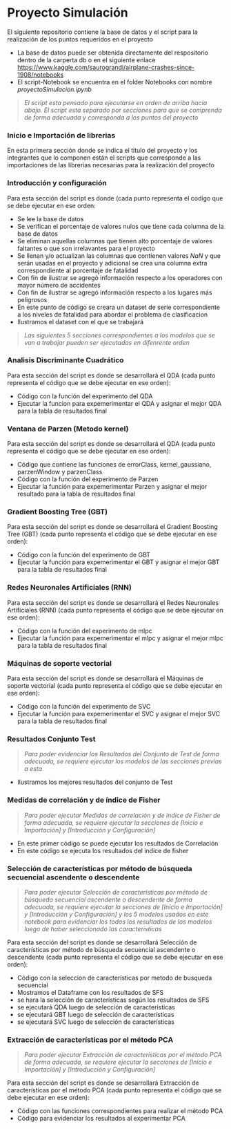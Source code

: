 # Proyecto Simulación

El siguiente repositorio contiene la base de datos y el script
para la realización de los puntos requeridos en el proyecto

* La base de datos puede ser obtenida directamente del respositorio dentro de la carperta db o en el siguiente enlace https://www.kaggle.com/saurograndi/airplane-crashes-since-1908/notebooks
* El script-Notebook se encuentra en el folder Notebooks con nombre *proyectoSimulacion.ipynb*


> *El script esta pensado para ejecutarse en orden de arriba hacia abajo.*
> *El script esta separado por secciones para que se comprenda de forma adecuada y corresponda a los puntos del proyecto*

### Inicio e Importación de librerias

En esta primera sección donde se indica el titulo del proyecto y los integrantes que lo componen
están el scripts que corresponde a las importaciones de las librerias necesarias para la 
realización del proyecto

### Introducción y configuración

Para esta sección del script es donde (cada punto representa el codigo que se debe ejecutar en ese orden:
* Se lee la base de datos 
* Se verifican el porcentaje de valores nulos que tiene cada columna de la base de datos
* Se eliminan aquellas columnas que tienen alto porcentaje de valores faltantes o que son irrelavantes para el proyecto
* Se llenan y/o actualizan las columnas que contienen valores *NaN* y que serán usadas en el proyecto y adicional se crea una columna extra correspondiente al porcentaje de fatalidad
* Con fin de ilustrar se agregó información respecto a los operadores con mayor número de accidentes
* Con fin de ilustrar se agregó información respecto a los lugares más peligrosos
* En este punto de código se creara un dataset de serie correspondiente a los niveles de fatalidad para abordar el problema de clasificacion
* Ilustramos el dataset con el que se trabajará

> *Las siguientes 5 secciones correspondientes a los modelos que se van a trabajar*
> *pueden ser ejecutadas en difenrente orden*
### Analisis Discriminante Cuadrático
Para esta sección del script es donde se desarrollará el QDA (cada punto representa el código que se debe ejecutar en ese orden):
* Código con la función del experimento del QDA
* Ejecutar la funcion para expemerimentar el QDA y asignar el mejor QDA para la tabla de resultados final

### Ventana de Parzen (Metodo kernel)
Para esta sección del script es donde se desarrollará el QDA (cada punto representa el código que se debe ejecutar en ese orden):
* Código que contiene las funciones de errorClass, kernel_gaussiano, parzenWindow y parzenClass
* Código con la función del experimento de Parzen
* Ejecutar la función para expemerimentar Parzen y asignar el mejor resultado para la tabla de resultados final

### Gradient Boosting Tree (GBT)
Para esta sección del script es donde se desarrollará el Gradient Boosting Tree (GBT) (cada punto representa el código que se debe ejecutar en ese orden):
* Código con la función del experimento de GBT
* Ejecutar la función para expemerimentar el GBT y asignar el mejor GBT para la tabla de resultados final

### Redes Neuronales Artificiales (RNN)
Para esta sección del script es donde se desarrollará el Redes Neuronales Artificiales (RNN) (cada punto representa el código que se debe ejecutar en ese orden):
* Código con la función del experimento de mlpc
* Ejecutar la función para expemerimentar el mlpc y asignar el mejor mlpc para la tabla de resultados final

### Máquinas de soporte vectorial
Para esta sección del script es donde se desarrollará el Máquinas de soporte vectorial (cada punto representa el código que se debe ejecutar en ese orden):
* Código con la función del experimento de SVC
* Ejecutar la función para expemerimentar el SVC y asignar el mejor SVC para la tabla de resultados final


### Resultados Conjunto Test

> *Para poder evidenciar los Resultados del Conjunto de Test de forma adecuada, se requiere ejecutar los modelos de las secciones previas a esta*

* Ilustramos los mejores resultados del conjunto de Test


### Medidas de correlación y de índice de Fisher
> *Para poder ejecutar  Medidas de correlación y de índice de Fisher de forma adecuada, se requiere ejecutar la secciones de [Inicio e Importación] y [Introducción y Configuración]*

* En este primer código se puede ejecutar los resultados de Correlación
* En este código se ejecuta los resultados del indice de fisher

### Selección de características por método de búsqueda secuencial ascendente o descendente
> *Para poder ejecutar  Selección de características por método de búsqueda secuencial ascendente o descendente de forma adecuada, se requiere ejecutar la secciones de [Inicio e Importación] y [Introducción y Configuración] y los 5 modelos usados en este notebook para  evidenciar los todos los resultados de los modelos luego de haber seleccionado las caracteristicas*

Para esta sección del script es donde se desarrollará Selección de características por método de búsqueda secuencial ascendente o descendente (cada punto representa el código que se debe ejecutar en ese orden):
* Código con la seleccion de características por metodo de busqueda secuencial
* Mostramos el Dataframe con los resultados de SFS
* se hara la selección de características según los resultados de SFS
* se ejecutará QDA luego de selección de características
* se ejecutará GBT luego de selección de características
* se ejecutará SVC luego de selección de características

### Extracción de características por el método PCA
> *Para poder ejecutar Extracción de características por el método PCA de forma adecuada, se requiere ejecutar la secciones de [Inicio e Importación] y [Introducción y Configuración]*

Para esta sección del script es donde se desarrollará Extracción de características por el método PCA (cada punto representa el código que se debe ejecutar en ese orden):
* Código con las funciones correspondientes para realizar el método PCA
* Código para evidenciar los resultados al experimentar PCA


